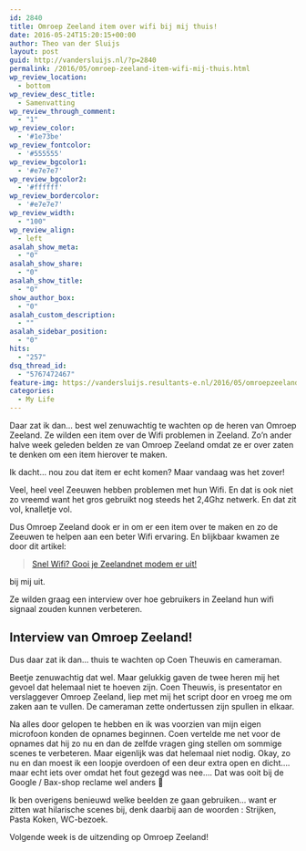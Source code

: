 ```yaml
---
id: 2840
title: Omroep Zeeland item over wifi bij mij thuis!
date: 2016-05-24T15:20:15+00:00
author: Theo van der Sluijs
layout: post
guid: http://vandersluijs.nl/?p=2840
permalink: /2016/05/omroep-zeeland-item-wifi-mij-thuis.html
wp_review_location:
  - bottom
wp_review_desc_title:
  - Samenvatting
wp_review_through_comment:
  - "1"
wp_review_color:
  - '#1e73be'
wp_review_fontcolor:
  - '#555555'
wp_review_bgcolor1:
  - '#e7e7e7'
wp_review_bgcolor2:
  - '#ffffff'
wp_review_bordercolor:
  - '#e7e7e7'
wp_review_width:
  - "100"
wp_review_align:
  - left
asalah_show_meta:
  - "0"
asalah_show_share:
  - "0"
asalah_show_title:
  - "0"
show_author_box:
  - "0"
asalah_custom_description:
  - ""
asalah_sidebar_position:
  - "0"
hits:
  - "257"
dsq_thread_id:
  - "5767472467"
feature-img: https://vandersluijs.resultants-e.nl/2016/05/omroepzeeland-1-825x510.jpg
categories:
  - My Life
---
```

Daar zat ik dan&#8230; best wel zenuwachtig te wachten op de heren van Omroep Zeeland. Ze wilden een item over de Wifi problemen in Zeeland. Zo&#8217;n ander halve week geleden belden ze van Omroep Zeeland omdat ze er over zaten te denken om een item hierover te maken.

<p style="text-align: left;">
  Ik dacht&#8230; nou zou dat item er echt komen? Maar vandaag was het zover! <!--more-->
</p>

Veel, heel veel Zeeuwen hebben problemen met hun Wifi. En dat is ook niet zo vreemd want het gros gebruikt nog steeds het 2,4Ghz netwerk. En dat zit vol, knalletje vol.

Dus Omroep Zeeland dook er in om er een item over te maken en zo de Zeeuwen te helpen aan een beter Wifi ervaring. En blijkbaar kwamen ze door dit artikel:

<blockquote class="wp-embedded-content" data-secret="lvdiAPGVub">
  <p>
    <a href="https://vandersluijs.nl/2015/01/snel-wifi-gooi-je-zeelandnet-modem-er.html">Snel Wifi? Gooi je Zeelandnet modem er uit!</a>
  </p>
</blockquote>



bij mij uit.

Ze wilden graag een interview over hoe gebruikers in Zeeland hun wifi signaal zouden kunnen verbeteren.

## Interview van Omroep Zeeland!

Dus daar zat ik dan&#8230; thuis te wachten op Coen Theuwis en cameraman.

Beetje zenuwachtig dat wel. Maar gelukkig gaven de twee heren mij het gevoel dat helemaal niet te hoeven zijn. Coen Theuwis, is presentator en verslaggever Omroep Zeeland, liep met mij het script door en vroeg me om zaken aan te vullen. De cameraman zette ondertussen zijn spullen in elkaar.

Na alles door gelopen te hebben en ik was voorzien van mijn eigen microfoon konden de opnames beginnen. Coen vertelde me net voor de opnames dat hij zo nu en dan de zelfde vragen ging stellen om sommige scenes te verbeteren. Maar eigenlijk was dat helemaal niet nodig. Okay, zo nu en dan moest ik een loopje overdoen of een deur extra open en dicht&#8230;. maar echt iets over omdat het fout gezegd was nee&#8230;. Dat was ooit bij de Google / Bax-shop reclame wel anders 🙂

Ik ben overigens benieuwd welke beelden ze gaan gebruiken&#8230; want er zitten wat hilarische scenes bij, denk daarbij aan de woorden : Strijken, Pasta Koken, WC-bezoek.

Volgende week is de uitzending op Omroep Zeeland!